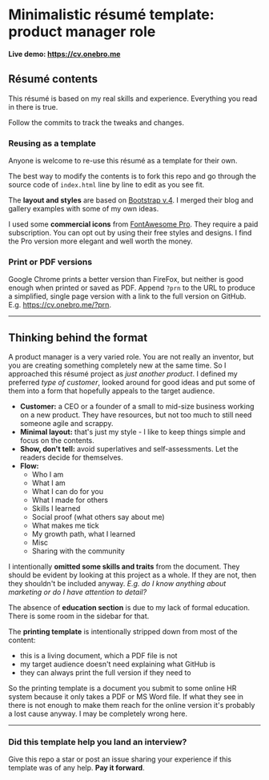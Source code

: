 # Minimalistic résumé template: product manager role

**Live demo: https://cv.onebro.me**


## Résumé contents

This résumé is based on my real skills and experience. Everything you read in there is true. 

Follow the commits to track the tweaks and changes.

### Reusing as a template

Anyone is welcome to re-use this résumé as a template for their own.

The best way to modify the contents is to fork this repo and go through the source code of `index.html` line by line to edit as you see fit.

The **layout and styles** are based on [Bootstrap v.4](https://getbootstrap.com/). I merged their blog and gallery examples with some of my own ideas.

I used some **commercial icons** from [FontAwesome Pro](https://fontawesome.com/). They require a paid subscription. You can opt out by using their free styles and designs. I find the Pro version more elegant and well worth the money.

### Print or PDF versions

Google Chrome prints a better version than FireFox, but neither is good enough when printed or saved as PDF.
Append `?prn` to the URL to produce a simplified, single page version with a link to the full version on GitHub. E.g. https://cv.onebro.me/?prn.

----
## Thinking behind the format

A product manager is a very varied role. You are not really an inventor, but you are creating something completely new at the same time. So I approached this résumé project as *just another product*. I defined my preferred *type of customer*, looked around for good ideas and put some of them into a form that hopefully appeals to the target audience.

* **Customer:** a CEO or a founder of a small to mid-size business working on a new product. They have resources, but not too much to still need someone agile and scrappy.
* **Minimal layout:** that's just my style - I like to keep things simple and focus on the contents.
* **Show, don't tell:** avoid superlatives and self-assessments. Let the readers decide for themselves.
* **Flow:** 
  * Who I am
  * What I am
  * What I can do for you
  * What I made for others
  * Skills I learned
  * Social proof (what others say about me)
  * What makes me tick
  * My growth path, what I learned
  * Misc
  * Sharing with the community

I intentionally **omitted some skills and traits** from the document. They should be evident by looking at this project as a whole. If they are not, then they shouldn't be included anyway. *E.g. do I know anything about marketing or do I have attention to detail?*

The absence of **education section** is due to my lack of formal education. There is some room in the sidebar for that.

The **printing template** is intentionally stripped down from most of the content:
* this is a living document, which a PDF file is not
* my target audience doesn't need explaining what GitHub is
* they can always print the full version if they need to

So the printing template is a document you submit to some online HR system because it only takes a PDF or MS Word file. If what they see in there is not enough to make them reach for the online version it's probably a lost cause anyway. I may be completely wrong here.


----

### Did this template help you land an interview?

Give this repo a star or post an issue sharing your experience if this template was of any help. **Pay it forward**.


